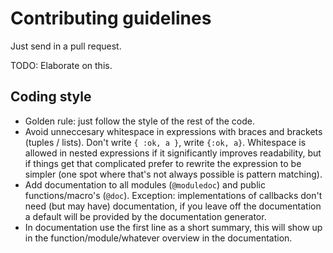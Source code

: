 # Contributing guidelines

Just send in a pull request.

TODO: Elaborate on this.

## Coding style

* Golden rule: just follow the style of the rest of the code.
* Avoid unneccesary whitespace in expressions with braces and brackets (tuples /
  lists). Don't write `{ :ok, a }`, write `{:ok, a}`. Whitespace is allowed
  in nested expressions if it significantly improves readability, but if things
  get that complicated prefer to rewrite the expression to be simpler (one spot
  where that's not always possible is pattern matching).
* Add documentation to all modules (`@moduledoc`) and public functions/macro's
  (`@doc`). Exception: implementations of callbacks don't need (but may have)
  documentation, if you leave off the documentation a default will be provided
  by the documentation generator.
* In documentation use the first line as a short summary, this will show up in
  the function/module/whatever overview in the documentation.
